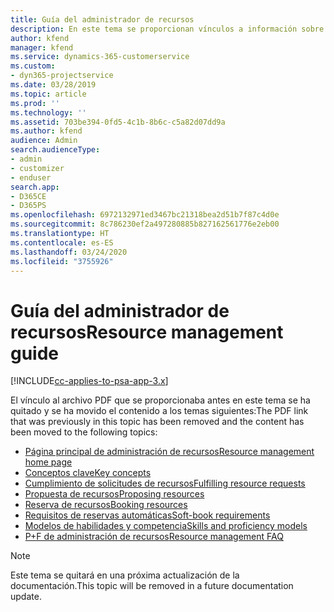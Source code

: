 ```yaml
---
title: Guía del administrador de recursos
description: En este tema se proporcionan vínculos a información sobre la administración de recursos en Project Service Automation.
author: kfend
manager: kfend
ms.service: dynamics-365-customerservice
ms.custom:
- dyn365-projectservice
ms.date: 03/28/2019
ms.topic: article
ms.prod: ''
ms.technology: ''
ms.assetid: 703be394-0fd5-4c1b-8b6c-c5a82d07dd9a
ms.author: kfend
audience: Admin
search.audienceType:
- admin
- customizer
- enduser
search.app:
- D365CE
- D365PS
ms.openlocfilehash: 6972132971ed3467bc21318bea2d51b7f87c4d0e
ms.sourcegitcommit: 8c786230ef2a497280885b827162561776e2eb00
ms.translationtype: HT
ms.contentlocale: es-ES
ms.lasthandoff: 03/24/2020
ms.locfileid: "3755926"
---
```

# <a name="resource-management-guide"></a><span data-ttu-id="d5674-103">Guía del administrador de recursos</span><span class="sxs-lookup"><span data-stu-id="d5674-103">Resource management guide</span></span>

[!INCLUDE[cc-applies-to-psa-app-3.x](../../includes/cc-applies-to-psa-app-3x.md)]

<span data-ttu-id="d5674-104">El vínculo al archivo PDF que se proporcionaba antes en este tema se ha quitado y se ha movido el contenido a los temas siguientes:</span><span class="sxs-lookup"><span data-stu-id="d5674-104">The PDF link that was previously in this topic has been removed and the content has been moved to the following topics:</span></span>

- [<span data-ttu-id="d5674-105">Página principal de administración de recursos</span><span class="sxs-lookup"><span data-stu-id="d5674-105">Resource management home page</span></span>](../resource-management-home-page.md)
- [<span data-ttu-id="d5674-106">Conceptos clave</span><span class="sxs-lookup"><span data-stu-id="d5674-106">Key concepts</span></span>](../reports-key-concepts.md)
- [<span data-ttu-id="d5674-107">Cumplimiento de solicitudes de recursos</span><span class="sxs-lookup"><span data-stu-id="d5674-107">Fulfilling resource requests</span></span>](../resource-management-fulfill-requests.md)
- [<span data-ttu-id="d5674-108">Propuesta de recursos</span><span class="sxs-lookup"><span data-stu-id="d5674-108">Proposing resources</span></span>](../resource-management-propose-resources.md)
- [<span data-ttu-id="d5674-109">Reserva de recursos</span><span class="sxs-lookup"><span data-stu-id="d5674-109">Booking resources</span></span>](../resource-management-book-resources-scheduleboard.md)
- [<span data-ttu-id="d5674-110">Requisitos de reservas automáticas</span><span class="sxs-lookup"><span data-stu-id="d5674-110">Soft-book requirements</span></span>](../resource-management-softbook-requirements.md)
- [<span data-ttu-id="d5674-111">Modelos de habilidades y competencia</span><span class="sxs-lookup"><span data-stu-id="d5674-111">Skills and proficiency models</span></span>](../resource-management-skills-proficiency.md)
- [<span data-ttu-id="d5674-112">P+F de administración de recursos</span><span class="sxs-lookup"><span data-stu-id="d5674-112">Resource management FAQ</span></span>](../resource-management-faq.md)

> [!NOTE]
> <span data-ttu-id="d5674-113">Este tema se quitará en una próxima actualización de la documentación.</span><span class="sxs-lookup"><span data-stu-id="d5674-113">This topic will be removed in a future documentation update.</span></span> 
